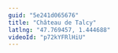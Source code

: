 ```yaml
---
guid: "5e241d065676"
title: "Château de Talcy"
latlng: "47.769457, 1.444688"
videoId: "p72kYFRlHiU" 
---
```


